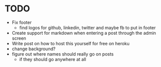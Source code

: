 # TODO

- Fix footer
	- find logos for github, linkedin, twitter and maybe fb to put in footer
- Create support for markdown when entering a post through the admin screen
- Write post on how to host this yourself for free on heroku
- change background?
- figure out where names should really go on posts
	- if they should go anywhere at all
